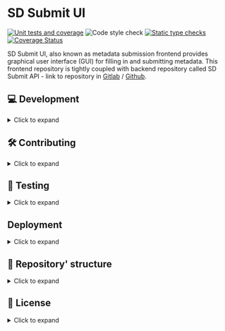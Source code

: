 # SD Submit UI

[![Unit tests and coverage](https://github.com/CSCfi/metadata-submitter-frontend/actions/workflows/unittests.yml/badge.svg)](https://github.com/CSCfi/metadata-submitter-frontend/actions/workflows/unittests.yml)
![Code style check](https://github.com/CSCfi/metadata-submitter-frontend/workflows/Code%20style%20check/badge.svg)
[![Static type checks](https://github.com/CSCfi/metadata-submitter-frontend/actions/workflows/typechecks.yml/badge.svg)](https://github.com/CSCfi/metadata-submitter-frontend/actions/workflows/typechecks.yml)
[![Coverage Status](https://coveralls.io/repos/github/CSCfi/metadata-submitter-frontend/badge.svg?branch=master)](https://coveralls.io/github/CSCfi/metadata-submitter-frontend?branch=master)

SD Submit UI, also known as metadata submission frontend provides graphical user interface (GUI) for filling in and submitting metadata. This frontend repository is tightly coupled with backend repository called SD Submit API - link to repository in [Gitlab](https://gitlab.ci.csc.fi/sds-dev/sd-submit/metadata-submitter/) / [Github](https://github.com/CSCfi/metadata-submitter).

## 💻 Development

<details><summary>Click to expand</summary>

### Prerequisites

- Node 20+
- pnpm
- Backend

Install pnpm that suits your machine from [pnpm installation](https://pnpm.io/installation).

Install and run backend from SD Submit API repository [Gitlab](https://gitlab.ci.csc.fi/sds-dev/sd-submit/metadata-submitter/) / [Github](https://github.com/CSCfi/metadata-submitter).

> **Note:** If you run the backend with `docker compose`, you will then also need to set the `REDIRECT_URL` environment variable to the UI address (e.g. add `REDIRECT_URL=http://localhost:3000` into the `.env` file).

### Running

After the backend is up and running, install and run frontend with:

```bash
pnpm install

pnpm start
```

If `pnpm install` leaves corrupted pnpm-lock.yaml, try to fix with `pnpm i --frozen-lockfile`.

After installing and running, frontend can be found from `http://localhost:3000`.

</details>

## 🛠️ Contributing

<details><summary>Click to expand</summary>

Development team members should check internal [contributing guidelines for Gitlab](https://gitlab.ci.csc.fi/groups/sds-dev/-/wikis/Guides/Contributing).

If you are not part of CSC and our development team, your help is nevertheless very welcome. Please see [contributing guidelines for Github](CONTRIBUTING.md).

</details>

## 🧪 Testing

<details><summary>Click to expand</summary>

### Code format check

You can find the rules for checking in `eslint.config.js` and `.prettierrc`. Linting, formatting and unit testing are also configured for you as a git pre-commit with Husky, which is recommended to use to avoid fails on CI pipeline. Please see [pre-commit hook](.husky/pre-commit).

- For checking code quality and fixing potential bugs:

```bash
# Only check code quality
pnpm run lint:check

# OR check and fix potential bugs
pnpm run lint
```

- For checking code format and fixing formatting errors in json/yaml/css/md -files:

```bash
# Ony check code format
pnpm run format:check

# OR check and fix formatting errors
pnpm run format
```

### Unit tests

Unit tests and components are run by Vitest and React Testing Library using these commands:

```bash
# For watching real-time code changes
pnpm test

# Without watching the code changes
pnpm test:no-watch

# For a summary of test coverage
pnpm test:coverage

# For running a single test file
pnpm test /relativePath/to/test/file
```

### End-to-end tests

1. Copy env variables from `.env.example` to your `.env` file, these variables are needed to run some of the tests.

```bash
cp .env.example .env
```

2. Make sure we have latest browser binaries and their dependencies which match the current playwright version

```bash
pnpm dlx playwright install --with-deps

# OR if you have issue with your PATH
pnpm exec playwright install --with-deps
```

3. Run the tests in CLI:

```bash
pnpm test:e2e

# For running a single test file
pnpm test:e2e /relativePath/to/test/file

# OR you can run the tests in UI mode
pnpm test:e2e:ui
```

> **Note**
>
> e2e tests running in UI mode could have different result from the CLI. So if you are running the tests in UI mode, it may worth checking how they run in CLI as well, since the tests in Gitlab will be running in CLI.

</details>

## Deployment

<details><summary>Click to expand</summary>

To build the frontend for deployment, run:

```
pnpm run build
```

The static files are put in the `build` folder.

</details>

## 📜 Repository' structure

<details><summary>Click to expand</summary>

To have an overview of this repository, see [STRUCTURE](STRUCTURE.md).

</details>

## 📜 License

<details><summary>Click to expand</summary>

Metadata submission UI is released under `MIT`, see [LICENSE](LICENSE).

</details>
